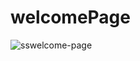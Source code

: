 # welcomePage

![sswelcome-page](https://user-images.githubusercontent.com/34434485/36046660-aeaa0762-0dff-11e8-8ccd-bfca0d5fbefc.PNG)
